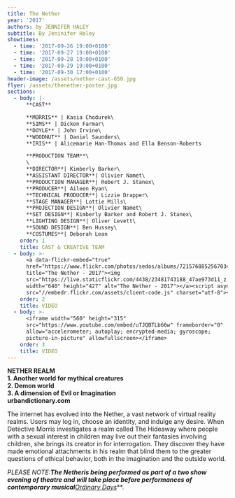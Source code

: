 ```yaml
---
title: The Nether
year: '2017'
authors: by JENNIFER HALEY
subtitle: By Jeninifer Haley
showtimes:
  - time: '2017-09-26 19:00+0100'
  - time: '2017-09-27 19:00+0100'
  - time: '2017-09-28 19:00+0100'
  - time: '2017-09-29 19:00+0100'
  - time: '2017-09-30 17:00+0100'
header-image: /assets/nether-cast-650.jpg
flyer: /assets/thenether-poster.jpg
sections:
  - body: |-
      **CAST**

      **MORRIS** | Kasia Chodurek\
      **SIMS** | Dickon Farmar\
      **DOYLE** | John Irvine\
      **WOODNUT** | Daniel Saunders\
      **IRIS** | Alicemarie Han-Thomas and Ella Benson-Roberts

      **PRODUCTION TEAM**\
      \
      **DIRECTOR**| Kimberly Barker\
      **ASSISTANT DIRECTOR**| Olivier Namet\
      **PRODUCTION MANAGER**| Robert J. Stanex\
      **PRODUCER**| Aileen Ryan\
      **TECHNICAL PRODUCER**| Lizzie Drapper\
      **STAGE MANAGER**| Lottie Mills\
      **PROJECTION DESIGN**| Olivier Namet\
      **SET DESIGN**| Kimberly Barker and Robert J. Stanex\
      **LIGHTING DESIGN**| Oliver Levett\
      **SOUND DESIGN**| Ben Hussey\
      **COSTUMES**| Deborah Lean
    order: 1
    title: CAST & CREATIVE TEAM
  - body: >-
      <a data-flickr-embed="true"
      href="https://www.flickr.com/photos/sedos/albums/72157688525670345"
      title="The Nether - 2017"><img
      src="https://live.staticflickr.com/4438/23481743188_47ae973d11_z.jpg"
      width="640" height="427" alt="The Nether - 2017"></a><script async
      src="//embedr.flickr.com/assets/client-code.js" charset="utf-8"></script>
    order: 2
    title: VIDEO
  - body: >-
      <iframe width="560" height="315"
      src="https://www.youtube.com/embed/uTJQBTLb66w" frameborder="0"
      allow="accelerometer; autoplay; encrypted-media; gyroscope;
      picture-in-picture" allowfullscreen></iframe>
    order: 3
    title: VIDEO
---
```

**NETHER REALM**\
**1. Another world for mythical creatures**\
**2. Demon world**\
**3. A dimension of Evil or Imagination**\
**urbandictionary.com**

The internet has evolved into the Nether, a vast network of virtual reality realms. Users may log in, choose an identity, and indulge any desire. When Detective Morris investigates a realm called The Hideaway where people with a sexual interest in children may live out their fantasies involving children, she brings its creator in for interrogation. They discover they have made emotional attachments in his realm that blind them to the greater questions of ethical behavior, both in the imagination and the outside world.

**PLEASE NOTE:***The Nether*is being performed as part of a two show evening of theatre and will take place before performances of contemporary musical***[Ordinary Days](https://sedos.co.uk/2017/ordinarydays.htm)***.
